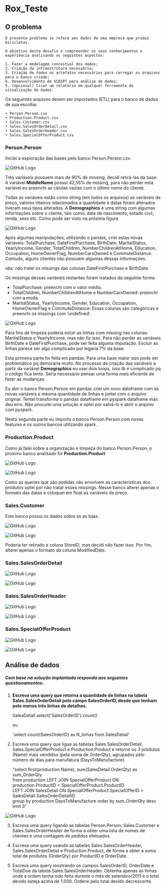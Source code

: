 # Rox_Teste

## O problema 
    O presente problema se refere aos dados de uma empresa que produz bicicletas. 
    
    O objetivo deste desafio é compreender os seus conhecimentos e experiência analisando os seguintes aspectos:
    
    1. Fazer a modelagem conceitual dos dados;
    2. Criação da infraestrutura necessária;
    3. Criação de todos os artefatos necessários para carregar os arquivos para o banco criado;
    4. Desenvolvimento de SCRIPT para análise de dados;
    5. (opcional) Criar um relatório em qualquer ferramenta de visualização de dados.
    
Os seguintes arquivos devem ser importados (ETL) para o banco de dados de sua escolha: 

    • Person.Person.csv
    • Production.Product.csv
    • Sales.Customer.csv
    • Sales.SalesOrderDetail.csv
    • Sales.SalesOrderHeader.csv
    • Sales.SpecialOfferProduct.csv

### Person.Person

Iniciei a exploração das bases pelo banco Person.Person.csv.

![GitHub Logo](/Images/missing_person0.png)

Três variáveis possuem mais de 90% de missing, decidi retirá-las da base. A variável **MiddleName** possui 42,55% de missing, para não perder esta variável eu preenchi as células vazias com o último nome do cliente.

Todas as variáveis estão como string (em todos os arquivos) as variáveis de preço, valores inteiros relacionados a quantidade e datas foram alterados tiveram seus tipos alterados. A **Demographics** é uma string com algumas informações sobre o cliente, tais como: data de nascimento, estado civil, renda, sexo etc. Como pode ser visto na próxima figura

![GitHub Logo](/Images/demo_row.png)

Após algumas manipulações, utilizando o pandas, criei estas novas variáveis: TotalPurchase, DateFirstPurchase, BirthDate, MaritalStatus, YearlyIncome, Gender, TotalChildren, NumberChildrenAtHome, Education, Occupation, HomeOwnerFlag, NumberCarsOwned e CommuteDistance. Contudo, alguns clientes não possuem algumas dessas informações. 

obs: não tratei os missings das colunas DateFirstPurchase e BirthDate.

Os missings dessas variáveis restantes foram tratados da seguinte forma:

 * TotalPurchase: preenchi com o valor médio.
 * TotalChildren, NumberChildrenAtHome e NumberCarsOwned: preenchi com a moda.
 * MaritalStatus, YearlyIncome, Gender, Education, Occupation, HomeOwnerFlag e CommuteDistance: Essas colunas são categóricas e preenchi os missings com 'undefined'.

![GitHub Logo](/Images/missing_person1.png)

Para fins de limpeza poderia exluir as linhas com missing nas colunas MaritalStatus e YearlyIncome, mas não fiz isso. Para não perder as variáveis BirthDate e DateFirstPurchase, pode ser feita alguma imputação. Excluir as linhas parece ser algo complicado por legaria 7% da base.

Esta primeira parte foi feita em pandas. Para uma base maior isso pode ser problemático pq demoraria muito. No processo de criação das variáveis a partir da variável **Demographics** eu usei dois loops, isso tb é complicado pq o código fica lento. Seria necessário pensar uma forma mais eficiente de fazer as mudanças.

Eu abri o banco Person.Person em pandas criei um novo dataframe com as novas variáveis e mesma quantidade de linhas e juntei com o arquivo original.
Tentei transforma o pandas dataframe em pyspark dataframe mas deu erro. Não procurei uma solução e optei por salvá-lo e abrir o arquivo com pyspark.

Nesta segunda parte eu importo o banco Person.Person com novas features e os outros bancos utilizando spark. 

### Production.Product

Como já falei sobre a organização e limpeza do banco Person.Person, o proximo banco analisado foi **Production.Product**

![GitHub Logo](/Images/product0.png)

![GitHub Logo](/Images/product1.png)

Como as queries que são pedidas não envolvem as características dos produtos optei por não tratar esses missings. Nesse banco alterei apenas o formato das datas e coloquei em float as variáveis de preço.

### Sales.Customer

Este banco possui os dados sobre as as lojas.

![GitHub Logo](/Images/store00.png)

![GitHub Logo](/Images/store0.png)

Poderia ter retirado a coluna StoreID, mas decidi não fazer isso. Por fim, alterei apenas o formato da coluna ModifiedDate.

### Sales.SalesOrderDetail

![GitHub Logo](/Images/sales0.png)

![GitHub Logo](/Images/sales1.png)

### Sales.SalesOrderHeader

![GitHub Logo](/Images/header0.png)

![GitHub Logo](/Images/header1.png)

### Sales.SpecialOfferProduct

![GitHub Logo](/Images/offer0.png)

![GitHub Logo](/Images/offer1.png)


## Análise de dados

##### Com base na solução implantada responda aos seguintes questionamentos:

1.	**Escreva uma query que retorna a quantidade de linhas na tabela Sales.SalesOrderDetail pelo campo SalesOrderID, desde que tenham pelo menos três linhas de detalhes.**

    SalesDetail.select('SalesOrderID').count()
    
    ou
    
    'select count(SalesOrderID) as N_linhas from SalesDetail'


2.	Escreva uma query que ligue as tabelas Sales.SalesOrderDetail, Sales.SpecialOfferProduct e Production.Product e retorne os 3 produtos (Name) mais vendidos (pela soma de OrderQty), agrupados pelo número de dias para manufatura (DaysToManufacture).

    "select first(production.Name), sum(SalesDetail.OrderQty) as sum_OrderQty  \
          from production LEFT JOIN SpecialOfferProduct ON production.ProductID = SpecialOfferProduct.ProductID \
          LEFT JOIN SalesDetail ON SpecialOfferProduct.SpecialOfferID = SalesDetail.SalesOrderDetailID \
          group by production.DaysToManufacture order by sum_OrderQty desc limit 3"
          
 ![GitHub Logo](/Images/Q1.png)


3.	Escreva uma query ligando as tabelas Person.Person, Sales.Customer e Sales.SalesOrderHeader de forma a obter uma lista de nomes de clientes e uma contagem de pedidos efetuados.


4.	Escreva uma query usando as tabelas Sales.SalesOrderHeader, Sales.SalesOrderDetail e Production.Product, de forma a obter a soma total de produtos (OrderQty) por ProductID e OrderDate.


5.	Escreva uma query mostrando os campos SalesOrderID, OrderDate e TotalDue da tabela Sales.SalesOrderHeader. Obtenha apenas as linhas onde a ordem tenha sido feita durante o mês de setembro/2011 e o total devido esteja acima de 1.000. Ordene pelo total devido decrescente.


